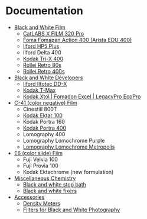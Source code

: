 # Documentation

* [Black and White Film](./bw_film/)
  * [CatLABS X FILM 320 Pro](./bw_film/catlabs_x_film_320.md)
  * [Foma Fomapan Action 400 (Arista EDU 400)](./bw_film/foma_fomapan_400.md)
  * [Ilford HP5 Plus](./bw_film/ilford_hp5.md)
  * Ilford Delta 400
  * [Kodak Tri-X 400](./bw_film/kodak_tri-x.md)
  * [Rollei Retro 80s](./bw_film/rollei_retro_80s.md)
  * [Rollei Retro 400s](./bw_film/rollei_retro_400s.md)
* [Black and White Developers](./bw_developers/)
  * [Ilford Ilfotec DD-X](./bw_developers/ilford_ilfotec_ddx.md)
  * [Kodak T-Max](./bw_developers/kodak_tmax.md)
  * [Kodak Xtol | Fomadon Excel | LegacyPro EcoPro](./bw_developers/kodak_xtol.md)
* [C-41 (color negative) Film](./c41_film/)
  * Cinestill 800T
  * [Kodak Ektar 100](./c41_film/kodak_ektar_100.md)
  * Kodak Portra 160
  * [Kodak Portra 400](./c41_film/kodak_portra_400.md)
  * Lomography 400
  * Lomography Lomochrome Purple
  * [Lomography Lomochrome Metropolis](./c41_film/lomography_lomochrome_metropolis.md)
* [E6 (color slide) Film](./e6_film/)
  * Fuji Velvia 100
  * Fuji Provia 100
  * Kodak Ektachrome (new formulation)
* [Miscellaneous Chemistry](./misc_chemistry/)
  * [Black and white stop bath](./misc_chemistry/bw_stop_bath.md)
  * [Black and white fixers](./misc_chemistry/bw_fixers.md)
* [Accessories](./accessories/)
  * [Density Meters](./accessories/density_meters.md)
  * [Filters for Black and White Photography](./accessories/bw_filters.md)

